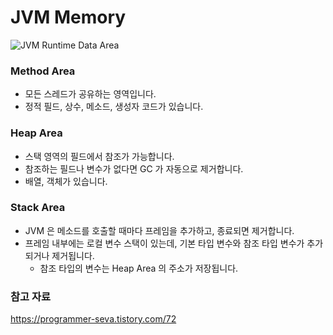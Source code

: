 # JVM Memory

![JVM Runtime Data Area](https://user-images.githubusercontent.com/55722186/74124316-29f27080-4c15-11ea-9c62-5af7769c2c73.png)

### Method Area
- 모든 스레드가 공유하는 영역입니다.
- 정적 필드, 상수, 메소드, 생성자 코드가 있습니다.

### Heap Area 
- 스택 영역의 필드에서 참조가 가능합니다.
- 참조하는 필드나 변수가 없다면 GC 가 자동으로 제거합니다.
- 배열, 객체가 있습니다.

### Stack Area
- JVM 은 메소드를 호출할 때마다 프레임을 추가하고, 종료되면 제거합니다.
- 프레임 내부에는 로컬 변수 스택이 있는데, 기본 타입 변수와 참조 타입 변수가 추가되거나 제거됩니다.
    - 참조 타입의 변수는 Heap Area 의 주소가 저장됩니다.

### 참고 자료
https://programmer-seva.tistory.com/72